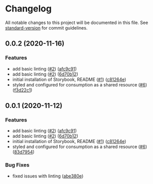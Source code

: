 # Changelog

All notable changes to this project will be documented in this file. See [standard-version](https://github.com/conventional-changelog/standard-version) for commit guidelines.

## 0.0.2 (2020-11-16)

### Features

* add basic linting ([#2](https://github.com/theartofeducation/ui-common/issues/2)) ([afc9c91](https://github.com/theartofeducation/ui-common/commit/afc9c912cc9b05f8986f1a4e0f6f5d58d7321388))
* add basic linting ([#2](https://github.com/theartofeducation/ui-common/issues/2)) ([6d70b12](https://github.com/theartofeducation/ui-common/commit/6d70b12da83b1551f4c17b9b22603b1adee31f75))
* initial installation of Storybook, README ([#1](https://github.com/theartofeducation/ui-common/issues/1)) ([c81264e](https://github.com/theartofeducation/ui-common/commit/c81264e3add6657ff251f0a336711e0d8119998a))
* styled and configured for consumption as a shared resource ([#6](https://github.com/theartofeducation/ui-common/issues/6)) ([f3d22c1](https://github.com/theartofeducation/ui-common/commit/f3d22c131fa8b0be27ec83f168509affa43e1e8e))

## 0.0.1 (2020-11-12)

### Features

* add basic linting ([#2](https://github.com/theartofeducation/ui-common/issues/2)) ([afc9c91](https://github.com/theartofeducation/ui-common/commit/afc9c912cc9b05f8986f1a4e0f6f5d58d7321388))
* add basic linting ([#2](https://github.com/theartofeducation/ui-common/issues/2)) ([6d70b12](https://github.com/theartofeducation/ui-common/commit/6d70b12da83b1551f4c17b9b22603b1adee31f75))
* initial installation of Storybook, README ([#1](https://github.com/theartofeducation/ui-common/issues/1)) ([c81264e](https://github.com/theartofeducation/ui-common/commit/c81264e3add6657ff251f0a336711e0d8119998a))
* styled and configured for consumption as a shared resource ([#6](https://github.com/theartofeducation/ui-common/issues/6)) ([83d7954](https://github.com/theartofeducation/ui-common/commit/83d79547e2fa78aaf28b1b39618b8f0a67008dbf))

### Bug Fixes

* fixed issues with linting ([abe380e](https://github.com/theartofeducation/ui-common/commit/abe380e3395174b8e8c839f31de49d1fc4abc848))
